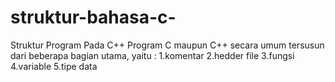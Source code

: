 # struktur-bahasa-c-
 Struktur Program Pada C++
Program C maupun C++ secara umum tersusun dari
beberapa bagian utama, yaitu :
1.komentar
2.hedder file 
3.fungsi
4.variable
5.tipe data
